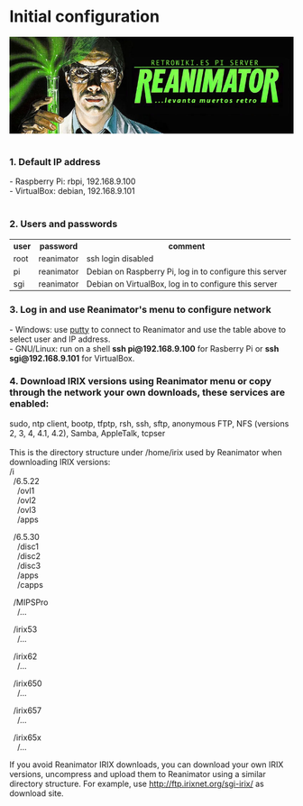 # Initial configuration
<img alt="REANIMATOR.jpg" src="REANIMATOR.jpg" align="middle"><br>
<br>
<h3>1. Default IP address</h3>
- Raspberry Pi: rbpi, 192.168.9.100<br>
- VirtualBox: debian, 192.168.9.101<br>
<br>
<h3>2. Users and passwords</h3>
<table>
  <tr>
    <th>user</th>
    <th>password</th>
    <th>comment</th>
  </tr>
  <tr>
    <td>root</td>
    <td>reanimator</td>
    <td>ssh login disabled</td>
  </tr>
  <tr>
    <td>pi</td>
    <td>reanimator</td>
    <td>Debian on Raspberry Pi, log in to configure this server</td>
  </tr>
  <tr>
    <td>sgi</td>
    <td>reanimator</td>
    <td>Debian on VirtualBox, log in to configure this server</td>
  </tr>
</table>

<h3>3. Log in and use Reanimator's menu to configure network</h3>
- Windows: use <a href="https://www.putty.org/">putty</a> to connect to Reanimator and use the table above to select user and IP address.<br>
- GNU/Linux: run on a shell <b>ssh pi@192.168.9.100</b> for Rasberry Pi or <b>ssh sgi@192.168.9.101</b> for VirtualBox.<br>

<h3>4. Download IRIX versions using Reanimator menu or copy through the network your own downloads, these services are enabled:</h3>
sudo, ntp client, bootp, tfptp, rsh, ssh, sftp, anonymous FTP, NFS (versions 2, 3, 4, 4.1, 4.2), Samba, AppleTalk, tcpser<br>
<br>
This is the directory structure under /home/irix used by Reanimator when downloading IRIX versions:<br>
/i<br>
&ensp;/6.5.22<br>
&ensp;&ensp;/ovl1<br>
&ensp;&ensp;/ovl2<br>
&ensp;&ensp;/ovl3<br>
&ensp;&ensp;/apps<br>

&ensp;/6.5.30<br>
&ensp;&ensp;/disc1<br>
&ensp;&ensp;/disc2<br>
&ensp;&ensp;/disc3<br>
&ensp;&ensp;/apps<br>
&ensp;&ensp;/capps<br>

&ensp;/MIPSPro<br>
&ensp;&ensp;/...<br>

&ensp;/irix53<br>
&ensp;&ensp;/...<br>

&ensp;/irix62<br>
&ensp;&ensp;/...<br>

&ensp;/irix650<br>
&ensp;&ensp;/...<br>

&ensp;/irix657<br>
&ensp;&ensp;/...<br>

&ensp;/irix65x<br>
&ensp;&ensp;/...<br>

If you avoid Reanimator IRIX downloads, you can download your own IRIX versions, uncompress and upload them to Reanimator using a similar directory structure. For example, use <a href=http://ftp.irixnet.org/sgi-irix/ target="_blank">http://ftp.irixnet.org/sgi-irix/</a> as download site.<br>
